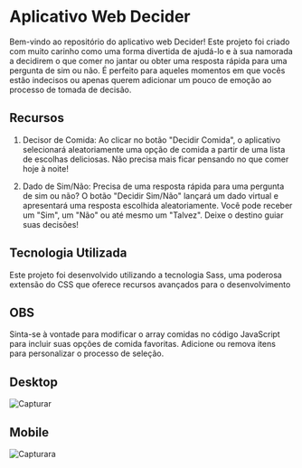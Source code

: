 # Aplicativo Web Decider

Bem-vindo ao repositório do aplicativo web Decider! Este projeto foi criado com muito carinho como uma forma divertida de ajudá-lo e à sua namorada a decidirem o que comer no jantar ou obter uma resposta rápida para uma pergunta de sim ou não. É perfeito para aqueles momentos em que vocês estão indecisos ou apenas querem adicionar um pouco de emoção ao processo de tomada de decisão.

## Recursos

1. Decisor de Comida: Ao clicar no botão "Decidir Comida", o aplicativo selecionará aleatoriamente uma opção de comida a partir de uma lista de escolhas deliciosas. Não precisa mais ficar pensando no que comer hoje à noite!

2. Dado de Sim/Não: Precisa de uma resposta rápida para uma pergunta de sim ou não? O botão "Decidir Sim/Não" lançará um dado virtual e apresentará uma resposta escolhida aleatoriamente. Você pode receber um "Sim", um "Não" ou até mesmo um "Talvez". Deixe o destino guiar suas decisões!

## Tecnologia Utilizada

Este projeto foi desenvolvido utilizando a tecnologia Sass, uma poderosa extensão do CSS que oferece recursos avançados para o desenvolvimento

## OBS

Sinta-se à vontade para modificar o array comidas no código JavaScript para incluir suas opções de comida favoritas. Adicione ou remova itens para personalizar o processo de seleção.

## Desktop
![Capturar](https://github.com/Fernando-Bento/Descomplicai/assets/98424711/545c50ff-bc35-4927-a6ba-950bd193d2d1)

## Mobile
![Capturara](https://github.com/Fernando-Bento/Descomplicai/assets/98424711/ea385a67-4c05-4ef2-b164-da9db16d4f3e)
